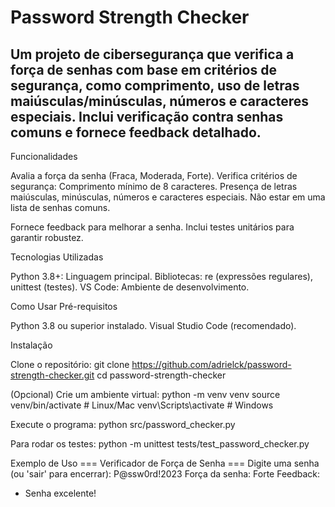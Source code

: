 # Password Strength Checker  
## Um projeto de cibersegurança que verifica a força de senhas com base em critérios de segurança, como comprimento, uso de letras maiúsculas/minúsculas, números e caracteres especiais. Inclui verificação contra senhas comuns e fornece feedback detalhado.
Funcionalidades

Avalia a força da senha (Fraca, Moderada, Forte).
Verifica critérios de segurança:
Comprimento mínimo de 8 caracteres.
Presença de letras maiúsculas, minúsculas, números e caracteres especiais.
Não estar em uma lista de senhas comuns.


Fornece feedback para melhorar a senha.
Inclui testes unitários para garantir robustez.

Tecnologias Utilizadas

Python 3.8+: Linguagem principal.
Bibliotecas: re (expressões regulares), unittest (testes).
VS Code: Ambiente de desenvolvimento.

Como Usar
Pré-requisitos

Python 3.8 ou superior instalado.
Visual Studio Code (recomendado).

Instalação

Clone o repositório:
git clone https://github.com/adrielck/password-strength-checker.git
cd password-strength-checker


(Opcional) Crie um ambiente virtual:
python -m venv venv
source venv/bin/activate  # Linux/Mac
venv\Scripts\activate     # Windows


Execute o programa:
python src/password_checker.py


Para rodar os testes:
python -m unittest tests/test_password_checker.py



Exemplo de Uso
=== Verificador de Força de Senha ===
Digite uma senha (ou 'sair' para encerrar): P@ssw0rd!2023
Força da senha: Forte
Feedback:
- Senha excelente!





